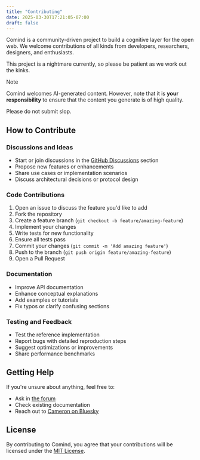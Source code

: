 ```yaml
---
title: "Contributing"
date: 2025-03-30T17:21:05-07:00
draft: false
---
```


Comind is a community-driven project to build a cognitive layer for the open web. We welcome contributions of all kinds from developers, researchers, designers, and enthusiasts.

This project is a nightmare currently, so please be patient as we work out the kinks.

> [!NOTE]
> Comind welcomes AI-generated content. However, note that it is **your responsibility** to ensure that the content you generate is of high quality. 
> 
> Please do not submit slop.

## How to Contribute

### Discussions and Ideas
- Start or join discussions in the [GitHub Discussions](https://github.com/cpfiffer/comind/discussions) section
- Propose new features or enhancements
- Share use cases or implementation scenarios
- Discuss architectural decisions or protocol design

### Code Contributions
1. Open an issue to discuss the feature you'd like to add
2. Fork the repository
3. Create a feature branch (`git checkout -b feature/amazing-feature`)
4. Implement your changes
5. Write tests for new functionality
6. Ensure all tests pass
7. Commit your changes (`git commit -m 'Add amazing feature'`)
8. Push to the branch (`git push origin feature/amazing-feature`)
9. Open a Pull Request

### Documentation
- Improve API documentation
- Enhance conceptual explanations
- Add examples or tutorials
- Fix typos or clarify confusing sections

### Testing and Feedback
- Test the reference implementation
- Report bugs with detailed reproduction steps
- Suggest optimizations or improvements
- Share performance benchmarks

## Getting Help

If you're unsure about anything, feel free to:

- Ask in [the forum](https://github.com/cpfiffer/comind/discussions)
- Check existing documentation
- Reach out to [Cameron on Bluesky](https://bsky.app/profile/cameron.pfiffer.org)

## License

By contributing to Comind, you agree that your contributions will be licensed under the [MIT License](LICENSE).